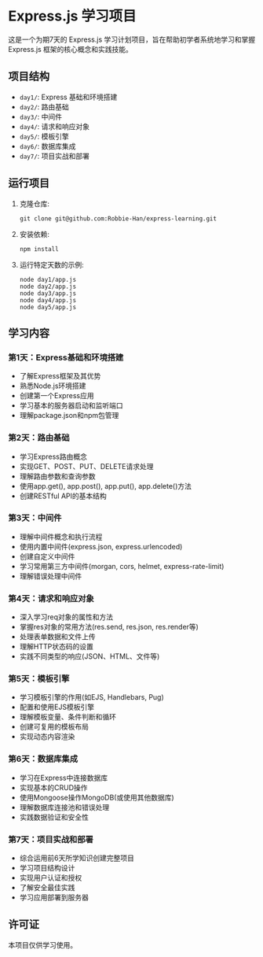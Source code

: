 # Express.js 学习项目

这是一个为期7天的 Express.js 学习计划项目，旨在帮助初学者系统地学习和掌握 Express.js 框架的核心概念和实践技能。

## 项目结构

- `day1/`: Express 基础和环境搭建
- `day2/`: 路由基础
- `day3/`: 中间件
- `day4/`: 请求和响应对象
- `day5/`: 模板引擎
- `day6/`: 数据库集成
- `day7/`: 项目实战和部署

## 运行项目

1. 克隆仓库:
   ```
   git clone git@github.com:Robbie-Han/express-learning.git
   ```

2. 安装依赖:
   ```
   npm install
   ```

3. 运行特定天数的示例:
   ```
   node day1/app.js
   node day2/app.js
   node day3/app.js
   node day4/app.js
   node day5/app.js
   ```

## 学习内容

### 第1天：Express基础和环境搭建
- 了解Express框架及其优势
- 熟悉Node.js环境搭建
- 创建第一个Express应用
- 学习基本的服务器启动和监听端口
- 理解package.json和npm包管理

### 第2天：路由基础
- 学习Express路由概念
- 实现GET、POST、PUT、DELETE请求处理
- 理解路由参数和查询参数
- 使用app.get(), app.post(), app.put(), app.delete()方法
- 创建RESTful API的基本结构

### 第3天：中间件
- 理解中间件概念和执行流程
- 使用内置中间件(express.json, express.urlencoded)
- 创建自定义中间件
- 学习常用第三方中间件(morgan, cors, helmet, express-rate-limit)
- 理解错误处理中间件

### 第4天：请求和响应对象
- 深入学习req对象的属性和方法
- 掌握res对象的常用方法(res.send, res.json, res.render等)
- 处理表单数据和文件上传
- 理解HTTP状态码的设置
- 实践不同类型的响应(JSON、HTML、文件等)

### 第5天：模板引擎
- 学习模板引擎的作用(如EJS, Handlebars, Pug)
- 配置和使用EJS模板引擎
- 理解模板变量、条件判断和循环
- 创建可复用的模板布局
- 实现动态内容渲染

### 第6天：数据库集成
- 学习在Express中连接数据库
- 实现基本的CRUD操作
- 使用Mongoose操作MongoDB(或使用其他数据库)
- 理解数据库连接池和错误处理
- 实践数据验证和安全性

### 第7天：项目实战和部署
- 综合运用前6天所学知识创建完整项目
- 学习项目结构设计
- 实现用户认证和授权
- 了解安全最佳实践
- 学习应用部署到服务器

## 许可证

本项目仅供学习使用。